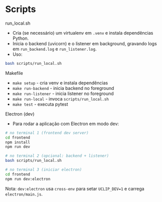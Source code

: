 # Scripts

run_local.sh
- Cria (se necessário) um virtualenv em `.venv` e instala dependências Python.
- Inicia o backend (uvicorn) e o listener em background, gravando logs em `run_backend.log` e `run_listener.log`.
- Uso:

```bash
bash scripts/run_local.sh
```

Makefile
- `make setup` - cria venv e instala dependências
- `make run-backend` - inicia backend no foreground
- `make run-listener` - inicia listener no foreground
- `make run-local` - invoca `scripts/run_local.sh`
- `make test` - executa pytest

Electron (dev)
- Para rodar a aplicação com Electron em modo dev:

```bash
# no terminal 1 (frontend dev server)
cd frontend
npm install
npm run dev

# no terminal 2 (opcional: backend + listener)
bash scripts/run_local.sh

# no terminal 3 (iniciar electron)
cd frontend
npm run dev:electron
```

Nota: `dev:electron` usa `cross-env` para setar `UCLIP_DEV=1` e carrega `electron/main.js`.

